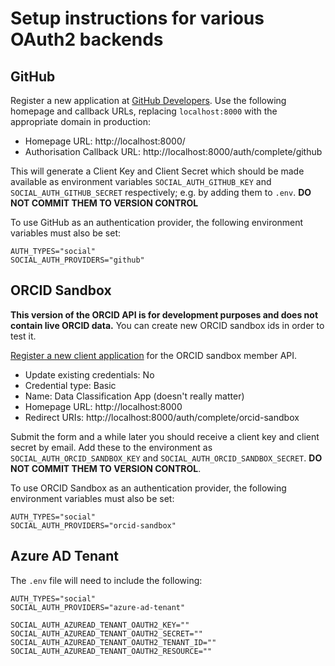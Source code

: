 # Setup instructions for various OAuth2 backends

## GitHub

Register a new application at [GitHub Developers](https://github.com/settings/applications/new). Use the following homepage and callback URLs, replacing `localhost:8000` with the appropriate domain in production:
- Homepage URL: http://localhost:8000/
- Authorisation Callback URL: http://localhost:8000/auth/complete/github

This will generate a Client Key and Client Secret which should be made available as environment variables `SOCIAL_AUTH_GITHUB_KEY` and `SOCIAL_AUTH_GITHUB_SECRET` respectively; e.g. by adding them to `.env`. **DO NOT COMMIT THEM TO VERSION CONTROL**

To use GitHub as an authentication provider, the following environment variables must also be set:
```
AUTH_TYPES="social"
SOCIAL_AUTH_PROVIDERS="github"
```


## ORCID Sandbox
**This version of the ORCID API is for development purposes and does not contain live ORCID data.** You can create new ORCID sandbox ids in order to test it.

[Register a new client application](https://info.orcid.org/register-a-client-application-sandbox-member-api/) for the ORCID sandbox member API.

* Update existing credentials: No
* Credential type: Basic
* Name: Data Classification App (doesn't really matter)
* Homepage URL: http://localhost:8000
* Redirect URIs: http://localhost:8000/auth/complete/orcid-sandbox

Submit the form and a while later you should receive a client key and client secret by email. Add these to the environment as `SOCIAL_AUTH_ORCID_SANDBOX_KEY` and `SOCIAL_AUTH_ORCID_SANDBOX_SECRET`. **DO NOT COMMIT THEM TO VERSION CONTROL**.

To use ORCID Sandbox as an authentication provider, the following environment variables must also be set:
```
AUTH_TYPES="social"
SOCIAL_AUTH_PROVIDERS="orcid-sandbox"
```

## Azure AD Tenant
The `.env` file will need to include the following:
```
AUTH_TYPES="social"
SOCIAL_AUTH_PROVIDERS="azure-ad-tenant"

SOCIAL_AUTH_AZUREAD_TENANT_OAUTH2_KEY=""
SOCIAL_AUTH_AZUREAD_TENANT_OAUTH2_SECRET=""
SOCIAL_AUTH_AZUREAD_TENANT_OAUTH2_TENANT_ID=""
SOCIAL_AUTH_AZUREAD_TENANT_OAUTH2_RESOURCE=""
```